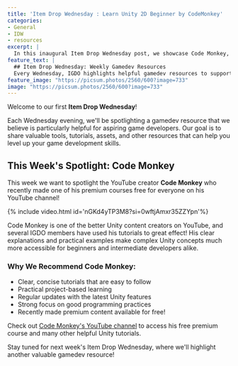 ```yaml
---
title: 'Item Drop Wednesday : Learn Unity 2D Beginner by CodeMonkey'
categories:
- General
- IDW
- resources
excerpt: |
  In this inaugural Item Drop Wednesday post, we showcase Code Monkey, a valuable Unity content creator who recently made one of his premium courses free for everyone on YouTube.
feature_text: |
  ## Item Drop Wednesday: Weekly Gamedev Resources
  Every Wednesday, IGDO highlights helpful gamedev resources to support your game development journey.
feature_image: "https://picsum.photos/2560/600?image=733"
image: "https://picsum.photos/2560/600?image=733"
---
```

Welcome to our first **Item Drop Wednesday**! 

Each Wednesday evening, we'll be spotlighting a gamedev resource that we believe is particularly helpful for aspiring game developers. Our goal is to share valuable tools, tutorials, assets, and other resources that can help you level up your game development skills.

## This Week's Spotlight: Code Monkey

This week we want to spotlight the YouTube creator **Code Monkey** who recently made one of his premium courses free for everyone on his YouTube channel! 

{% include video.html id='nGKd4yTP3M8?si=0wftjAmxr35ZZYpn'%}

Code Monkey is one of the better Unity content creators on YouTube, and several IGDO members have used his tutorials to great effect! His clear explanations and practical examples make complex Unity concepts much more accessible for beginners and intermediate developers alike.

### Why We Recommend Code Monkey:

- Clear, concise tutorials that are easy to follow
- Practical project-based learning
- Regular updates with the latest Unity features
- Strong focus on good programming practices
- Recently made premium content available for free!

Check out [Code Monkey's YouTube channel](https://www.youtube.com/c/CodeMonkeyUnity) to access his free premium course and many other helpful Unity tutorials.

Stay tuned for next week's Item Drop Wednesday, where we'll highlight another valuable gamedev resource!
